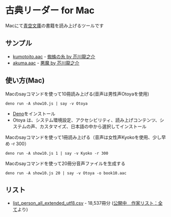 # 古典リーダー for Mac

Macにて[青空文庫](https://www.aozora.gr.jp/)の書籍を読み上げるツールです

## サンプル

- [kumotoito.aac](https://code4fukui.github.io/koten-reader/sample/kumonoito.aac) - [蜘蛛の糸 by 芥川龍之介](https://www.aozora.gr.jp/cards/000879/files/92_14545.html)
- [akuma.aac](https://code4fukui.github.io/koten-reader/sample/akuma.aac) - [悪魔 by 芥川龍之介](https://www.aozora.gr.jp/cards/000879/files/3804_27277.html)

## 使い方(Mac)

Macのsayコマンドを使って10冊読み上げる(音声は男性声Otoyaを使用)
```
deno run -A show10.js | say -v Otoya
```
* [Deno](https://deno.land/)をインストール
* Otoya は、システム環境設定、アクセシビリティ、読み上げコンテンツ、システムの声、カスタマイズ、日本語の中から選択してインストール

Macのsayコマンドを使って1冊読み上げる（音声は女性声Kyokoを使用、少し早め -r 300）
```
deno run -A show10.js 1 | say -v Kyoko -r 300
```

Macのsayコマンドを使って20冊分音声ファイルを生成する
```
deno run -A show10.js 20 | say -v Otoya -o book10.aac
```

## リスト

- [list_person_all_extended_utf8.csv](list_person_all_extended_utf8.csv) - 18,537冊分 ([公開中　作家リスト：全て](https://www.aozora.gr.jp/index_pages/person_all.html)より)
